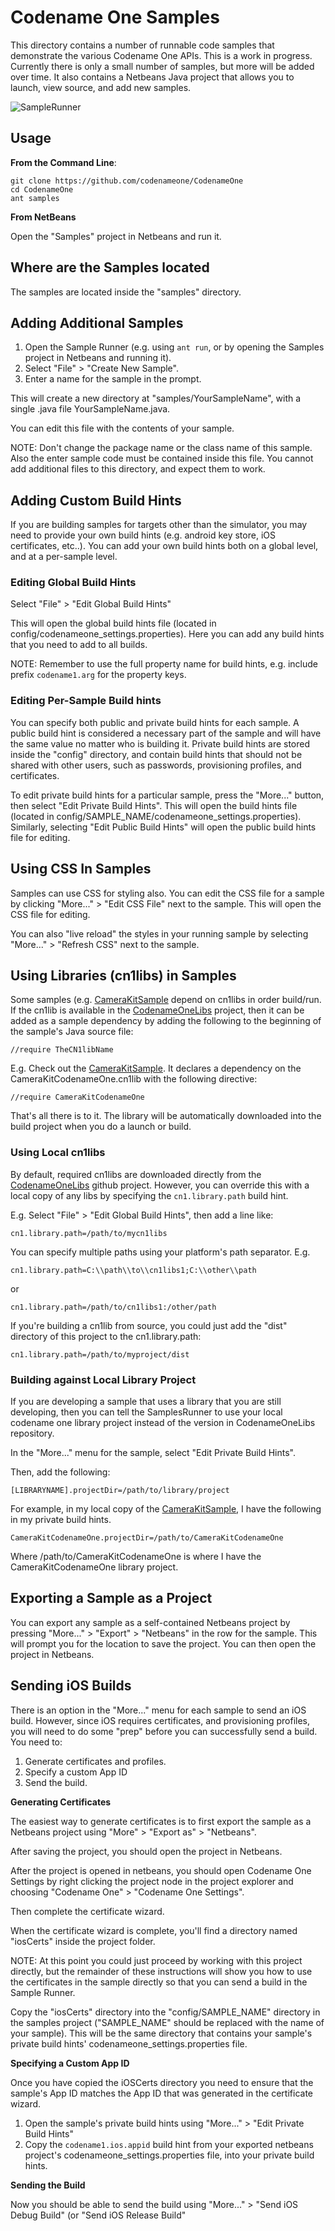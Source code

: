 # Codename One Samples

This directory contains a number of runnable code samples that demonstrate the various Codename One APIs.  This is a work in progress.  Currently there is only a small number of samples, but more will be added over time.  It also contains a Netbeans Java project that allows you to launch, view source, and add new samples.

![SampleRunner](images/screenshot.png)

## Usage

**From the Command Line**:

~~~~
git clone https://github.com/codenameone/CodenameOne
cd CodenameOne
ant samples
~~~~

**From NetBeans**

Open the "Samples" project in Netbeans and run it.

## Where are the Samples located

The samples are located inside the "samples" directory.

## Adding Additional Samples

1. Open the Sample Runner (e.g. using `ant run`, or by opening the Samples project in Netbeans and running it).
2. Select "File" > "Create New Sample".
3. Enter a name for the sample in the prompt.

This will create a new directory at "samples/YourSampleName", with a single .java file YourSampleName.java.

You can edit this file with the contents of your sample.

NOTE:  Don't change the package name or the class name of this sample.  Also the enter sample code must be contained inside this file.  You cannot add additional files to this directory, and expect them to work.

## Adding Custom Build Hints

If you are building samples for targets other than the simulator, you may need to provide your own build hints (e.g. android key store, iOS certificates, etc..).  You can add your own build hints both on a global level, and at a per-sample level.

### Editing Global Build Hints

Select "File" > "Edit Global Build Hints"

This will open the global build hints file (located in config/codenameone_settings.properties).  Here you can add any build hints that you need to add to all builds.  

NOTE: Remember to use the full property name for build hints, e.g. include prefix `codename1.arg` for the property keys.

### Editing Per-Sample Build hints

You can specify both public and private build hints for each sample.  A public build hint is considered a necessary part of the sample and will have the same value no matter who is building it.  Private build hints are stored inside the "config" directory, and contain build hints that should not be shared with other users, such as passwords, provisioning profiles, and certificates.

To edit private build hints for a particular sample, press the "More..." button, then select "Edit Private Build Hints".  This will open the build hints file (located in config/SAMPLE_NAME/codenameone_settings.properties).  Similarly, selecting "Edit Public Build Hints" will open the public build hints file for editing.

## Using CSS In Samples

Samples can use CSS for styling also.  You can edit the CSS file for a sample by clicking "More..." > "Edit CSS File" next to the sample.  This will open the CSS file for editing.

You can also "live reload" the styles in your running sample by selecting "More..." > "Refresh CSS" next to the sample.

## Using Libraries (cn1libs) in Samples

Some samples (e.g. [CameraKitSample](https://github.com/codenameone/CodenameOne/blob/master/Samples/samples/CameraKitSample/CameraKitSample.java) depend on cn1libs in order build/run. If the cn1lib is available in the [CodenameOneLibs](https://github.com/codenameone/CodenameOneLibs) project, then it can be added as a sample dependency by adding the following to the beginning of the sample's Java source file:

~~~~
//require TheCN1libName
~~~~

E.g. Check out the [CameraKitSample](https://github.com/codenameone/CodenameOne/blob/master/Samples/samples/CameraKitSample/CameraKitSample.java).  It declares a dependency on the CameraKitCodenameOne.cn1lib with the following directive:

~~~~
//require CameraKitCodenameOne
~~~~

That's all there is to it.  The library will be automatically downloaded into the build project when you do a launch or build.

### Using Local cn1libs

By default, required cn1libs are downloaded directly from the [CodenameOneLibs](https://github.com/codenameone/CodenameOneLibs) github project.  However, you can override this with a local copy of any libs by specifying the `cn1.library.path` build hint. 

E.g.  Select "File" > "Edit Global Build Hints", then add a line like:

~~~~
cn1.library.path=/path/to/mycn1libs
~~~~

You can specify multiple paths using your platform's path separator.  E.g.

~~~~
cn1.library.path=C:\\path\\to\\cn1libs1;C:\\other\\path
~~~~

or

~~~~
cn1.library.path=/path/to/cn1libs1:/other/path
~~~~

If you're building a cn1lib from source, you could just add the "dist" directory of this project to the cn1.library.path:

~~~~
cn1.library.path=/path/to/myproject/dist
~~~~

### Building against Local Library Project

If you are developing a sample that uses a library that you are still developing, then you can tell the SamplesRunner to use your local codename one library project instead of the version in CodenameOneLibs repository.  


In the "More..." menu for the sample, select "Edit Private Build Hints".

Then, add the following: 

~~~~
[LIBRARYNAME].projectDir=/path/to/library/project
~~~~

For example, in my local copy of the [CameraKitSample](https://github.com/codenameone/CodenameOne/blob/master/Samples/samples/CameraKitSample/CameraKitSample.java), I have the following in my private build hints.

~~~~
CameraKitCodenameOne.projectDir=/path/to/CameraKitCodenameOne
~~~~

Where /path/to/CameraKitCodenameOne is where I have the CameraKitCodenameOne library project.

## Exporting a Sample as a Project

You can export any sample as a self-contained Netbeans project by pressing "More..." > "Export" > "Netbeans" in the row for the sample.  This will prompt you for the location to save the project.  You can then open the project in Netbeans.

## Sending iOS Builds

There is an option in the "More..." menu for each sample to send an iOS build.  However, since iOS requires certificates, and provisioning profiles, you will need to do some "prep" before you can successfully send a build.  You need to:

1. Generate certificates and profiles.
2. Specify a custom App ID
3. Send the build.

**Generating Certificates**

The easiest way to generate certificates is to first export the sample as a Netbeans project using "More" > "Export as" > "Netbeans".

After saving the project, you should open the project in Netbeans.

After the project is opened in netbeans, you should open Codename One Settings by right clicking the project node in the project explorer and choosing "Codename One" > "Codename One Settings".

Then complete the certificate wizard.

When the certificate wizard is complete, you'll find a directory named "iosCerts" inside the project folder. 

NOTE: At this point you could just proceed by working with this project directly, but the remainder of these instructions will show you how to use the certificates in the sample directly so that you can send a build in the Sample Runner.

Copy the "iosCerts" directory into the "config/SAMPLE_NAME" directory in the samples project ("SAMPLE_NAME" should be replaced with the name of your sample).  This will be the same directory that contains your sample's private build hints' codenameone_settings.properties file.

**Specifying a Custom App ID**

Once you have copied the iOSCerts directory you need to ensure that the sample's App ID matches the App ID that was generated in the certificate wizard.  

1. Open the sample's private build hints using "More..." > "Edit Private Build Hints"
2. Copy the `codename1.ios.appid` build hint from your exported netbeans project's codenameone_settings.properties file, into your private build hints.

**Sending the Build**

Now you should be able to send the build using "More..." > "Send iOS Debug Build" (or "Send iOS Release Build"





